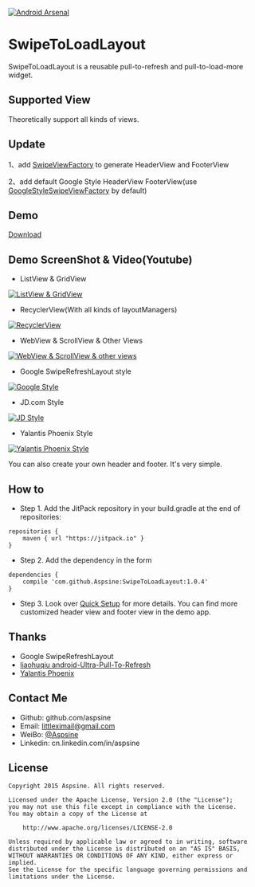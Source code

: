 [![Android Arsenal](https://img.shields.io/badge/Android%20Arsenal-SwipeToLoadLayout-brightgreen.svg?style=flat)](http://android-arsenal.com/details/1/2812)
# SwipeToLoadLayout
SwipeToLoadLayout is a reusable pull-to-refresh and pull-to-load-more widget.

## Supported View
Theoretically support all kinds of views.

## Update
1、add [SwipeViewFactory](https://github.com/liyzay/SwipeToLoadLayout/blob/master/library/src/main/java/com/aspsine/swipetoloadlayout/SwipeViewFactory.java) to generate HeaderView and FooterView

2、add default Google Style HeaderView FooterView(use [GoogleStyleSwipeViewFactory](https://github.com/liyzay/SwipeToLoadLayout/blob/master/library/src/main/java/com/aspsine/swipetoloadlayout/GoogleStyleSwipeViewFactory.java) by default)

## Demo
[Download](https://raw.githubusercontent.com/Aspsine/SwipeToLoadLayout/master/art/demo.apk)

## Demo ScreenShot & Video(Youtube)
- ListView & GridView

[![ListView & GridView](http://img.youtube.com/vi/ThIKO3vz6Bs/0.jpg)](https://youtu.be/ThIKO3vz6Bs) 

- RecyclerView(With all kinds of layoutManagers)

[![RecyclerView](http://img.youtube.com/vi/ZVYkoi84Vr8/0.jpg)](https://youtu.be/ZVYkoi84Vr8) 

- WebView & ScrollView & Other Views

[![WebView & ScrollView & other views](http://img.youtube.com/vi/RGtWvdrVmGM/0.jpg)](https://youtu.be/RGtWvdrVmGM) 

- Google SwipeRefreshLayout style

[![Google Style](http://img.youtube.com/vi/38NbDiUoXmg/0.jpg)](https://youtu.be/38NbDiUoXmg) 

- JD.com Style

[![JD Style](http://img.youtube.com/vi/QrsZ5nygTp0/0.jpg)](https://youtu.be/QrsZ5nygTp0) 

- Yalantis Phoenix Style

[![Yalantis Phoenix Style](http://img.youtube.com/vi/FAqrzSjt85c/0.jpg)](https://youtu.be/FAqrzSjt85c) 

You can also create your own header and footer. It's very simple.

## How to

- Step 1. Add the JitPack repository in your build.gradle at the end of repositories:
```
repositories {
    maven { url "https://jitpack.io" }
}
```
- Step 2. Add the dependency in the form
```
dependencies {
	compile 'com.github.Aspsine:SwipeToLoadLayout:1.0.4'
}
```
- Step 3.
Look over [Quick Setup](https://github.com/Aspsine/SwipeToLoadLayout/wiki/Quick-Setup) for more details.
You can find more customized header view and footer view in the demo app.

## Thanks
- Google SwipeRefreshLayout
- [liaohuqiu android-Ultra-Pull-To-Refresh](https://github.com/liaohuqiu/android-Ultra-Pull-To-Refresh)
- [Yalantis Phoenix](https://github.com/Yalantis/Phoenix)

## Contact Me
- Github:   github.com/aspsine
- Email:    littleximail@gmail.com
- WeiBo:    [@Aspsine](http://weibo.com/wetze)
- Linkedin: cn.linkedin.com/in/aspsine

## License

    Copyright 2015 Aspsine. All rights reserved.

    Licensed under the Apache License, Version 2.0 (the "License");
    you may not use this file except in compliance with the License.
    You may obtain a copy of the License at

        http://www.apache.org/licenses/LICENSE-2.0

    Unless required by applicable law or agreed to in writing, software
    distributed under the License is distributed on an "AS IS" BASIS,
    WITHOUT WARRANTIES OR CONDITIONS OF ANY KIND, either express or implied.
    See the License for the specific language governing permissions and
    limitations under the License.

